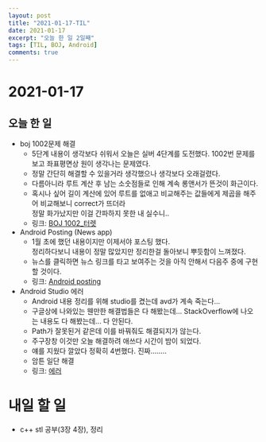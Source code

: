 ```yaml
---
layout: post
title: "2021-01-17-TIL"
date: 2021-01-17
excerpt: "오늘 한 일 2일째"
tags: [TIL, BOJ, Android]
comments: true
---
```


# 2021-01-17

## 오늘 한 일    
- boj 1002문제 해결
    - 5단계 내용이 생각보다 쉬워서 오늘은 실버 4단계를 도전했다. 1002번 문제를 보고 좌표평면상 원이 생각나는 문제였다.    
    - 정말 간단히 해결할 수 있을거라 생각했으나 생각보다 오래걸렸다.    
    - 다름아니라 루트 계산 후 남는 소숫점들로 인해 계속 롱앤서가 뜬것이 화근이다.     
    - 혹시나 싶어 길이 계산에 있어 루트를 없애고 비교해주는 값들에게 제곱을 해주어 비교해보니 correct가 뜨더라     
    정말 화가났지만 이걸 간파하지 못한 내 실수니..
    - 링크: [BOJ 1002_터렛](https://l-zzu-h.tistory.com/entry/BOJ-1002%ED%84%B0%EB%A0%9B)
- Android Posting (News app)
    - 1월 초에 했던 내용이지만 이제서야 포스팅 했다.    
      정리하다보니 내용이 정말 많았지만 정리한걸 돌아보니 뿌듯함이 느껴졌다.
    - 뉴스를 클릭하면 뉴스 링크를 타고 보여주는 것을 아직 안해서 다음주 중에 구현할 것이다.
    - 링크: [Android posting](https://l-zzu-h.tistory.com/category/Android)
- Android Studio 에러
    - Android 내용 정리를 위해 studio를 켰는데 avd가 계속 죽는다...
    - 구글상에 나와있는 웬만한 해결법들은 다 해봤는데... StackOverflow에 나오는 내용도 다 해봤는데... 다 안된다.
    - Path가 잘못된거 같은데 이를 바꿔줘도 해결되지가 않는다.
    - 주구장창 이것만 오늘 해결하려 애쓰다 시간이 밤이 되었다.
    - 얘를 지웠다 깔았다 정확히 4번했다. 진짜........
    - 암튼 일단 해결
    - 링크: [에러](https://l-zzu-h.tistory.com/manage/posts/)


# 내일 할 일
- c++ stl 공부(3장 4장), 정리